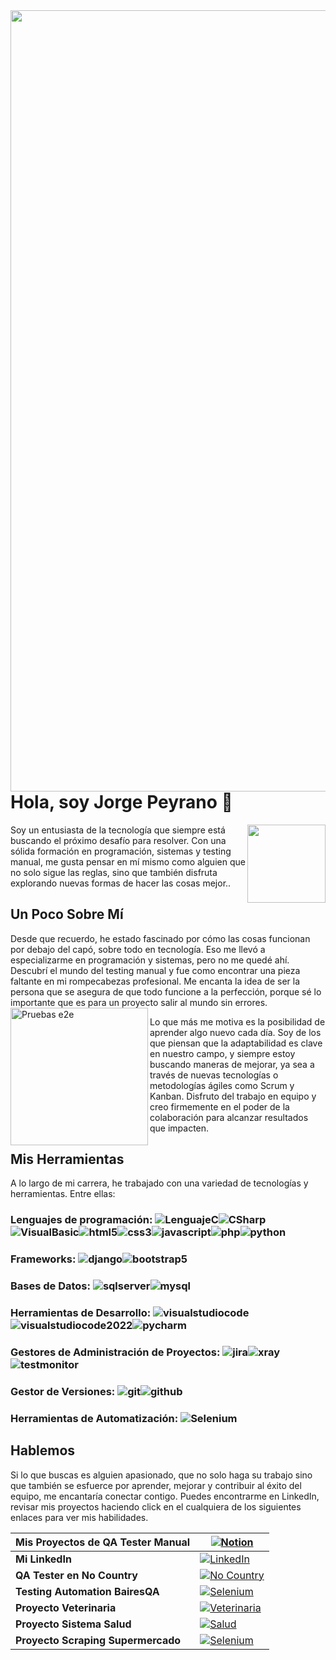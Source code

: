 <img align="right" width="1250" src="https://github.com/Japeyr/JorgePeyrano/blob/main/banner%20coda.jpg" >

# Hola, soy Jorge Peyrano 👋
<img align="right" width="125" src="https://github.com/Japeyr/JorgePeyrano/blob/main/JorgitoPerfil2.png" >Soy un entusiasta de la tecnología que siempre está buscando el próximo desafío para resolver. Con una sólida formación en programación, sistemas y testing manual, me gusta pensar en mí mismo como alguien que no solo sigue las reglas, sino que también disfruta explorando nuevas formas de hacer las cosas mejor..

## Un Poco Sobre Mí
Desde que recuerdo, he estado fascinado por cómo las cosas funcionan por debajo del capó, sobre todo en tecnología. Eso me llevó a especializarme en programación y sistemas, pero no me quedé ahí. Descubrí el mundo del testing manual y fue como encontrar una pieza faltante en mi rompecabezas profesional. Me encanta la idea de ser la persona que se asegura de que todo funcione a la perfección, porque sé lo importante que es para un proyecto salir al mundo sin errores.<img width="220" align="left" src="https://github.com/Japeyr/JorgePeyrano/blob/main/testing.jpg" alt="Pruebas e2e">

Lo que más me motiva es la posibilidad de aprender algo nuevo cada día. Soy de los que piensan que la adaptabilidad es clave en nuestro campo, y siempre estoy buscando maneras de mejorar, ya sea a través de nuevas tecnologías o metodologías ágiles como Scrum y Kanban. Disfruto del trabajo en equipo y creo firmemente en el poder de la colaboración para alcanzar resultados que impacten.

## Mis Herramientas
A lo largo de mi carrera, he trabajado con una variedad de tecnologías y herramientas. Entre ellas:

### Lenguajes de programación: ![LenguajeC](https://github.com/Japeyr/JorgePeyrano/blob/main/Lenguaje%20C.png?raw=true)![CSharp](https://github.com/Japeyr/JorgePeyrano/blob/main/Csharp.png?raw=true)![VisualBasic](https://github.com/Japeyr/JorgePeyrano/blob/main/Visual%20Basic.jpg?raw=true)![html5](https://github.com/Japeyr/JorgePeyrano/blob/main/html5.jpg?raw=true)![css3](https://github.com/Japeyr/JorgePeyrano/blob/main/CSS3.jpg?raw=true)![javascript](https://github.com/Japeyr/JorgePeyrano/blob/main/Javascript.jpg?raw=true)![php](https://github.com/Japeyr/JorgePeyrano/blob/main/php.jpg?raw=true)![python](https://github.com/Japeyr/JorgePeyrano/blob/main/Python.jpg?raw=true)
### Frameworks: ![django](https://github.com/Japeyr/JorgePeyrano/blob/main/Django.jpg?raw=true)![bootstrap5](https://github.com/Japeyr/JorgePeyrano/blob/main/Bootstrap%205.jpg?raw=true)
### Bases de Datos: ![sqlserver](https://github.com/Japeyr/JorgePeyrano/blob/main/SQL%20Server.jpg?raw=true)![mysql](https://github.com/Japeyr/JorgePeyrano/blob/main/MySQL.jpg?raw=true)
### Herramientas de Desarrollo: ![visualstudiocode](https://github.com/Japeyr/JorgePeyrano/blob/main/Visual%20Studio%20Code.jpg?raw=true)![visualstudiocode2022](https://github.com/Japeyr/JorgePeyrano/blob/main/Visual%20Studio%20Code%202022.jpg?raw=true)![pycharm](https://github.com/Japeyr/JorgePeyrano/blob/main/pycharm.jpg?raw=true)
### Gestores de Administración de Proyectos: ![jira](https://github.com/Japeyr/JorgePeyrano/blob/main/JIRA.jpg?raw=true)![xray](https://github.com/Japeyr/JorgePeyrano/blob/main/xray.png?raw=true)![testmonitor](https://github.com/Japeyr/JorgePeyrano/blob/main/test-monitor.png?raw=true)
### Gestor de Versiones: ![git](https://github.com/Japeyr/JorgePeyrano/blob/main/Git.jpg?raw=true)![github](https://github.com/Japeyr/JorgePeyrano/blob/main/github.jpg?raw=true)
### Herramientas de Automatización: ![Selenium](https://github.com/Japeyr/JorgePeyrano/blob/main/logo_selenium.png?raw=true)

## Hablemos 
Si lo que buscas es alguien apasionado, que no solo haga su trabajo sino que también se esfuerce por aprender, mejorar y contribuir al éxito del equipo, me encantaría conectar contigo. Puedes encontrarme en LinkedIn, revisar mis proyectos haciendo click en el cualquiera de los siguientes enlaces para ver mis habilidades.

| **Mis Proyectos de QA Tester Manual** | [![Notion](https://github.com/Japeyr/JorgePeyrano/blob/main/Notion.jpg?raw=true)](https://peppermint-perigee-9b6.notion.site/Portafolio-Jorge-Peyrano-QA-Tester-28ff0d4de8bc42b6a5d8af29fcb083f1?pvs=4) |
|--------------------------------|-------------------------------------------------------------------------------------------------------------------------------------------------------------------|
| **Mi LinkedIn**                | [![LinkedIn](https://github.com/Japeyr/JorgePeyrano/blob/main/icons8-logotipo-de-linkedin-48.png?raw=true)](https://www.linkedin.com/in/jorge-peyrano)             |
| **QA Tester en No Country**                  | [![No Country](https://github.com/Japeyr/JorgePeyrano/blob/main/No%20Country.png?raw=true)](https://github.com/No-Country-simulation/c20-44-n-java-react) 
| **Testing Automation BairesQA** | [![Selenium](https://github.com/Japeyr/JorgePeyrano/blob/main/logo_selenium.png?raw=true)](https://github.com/Japeyr/TesteoBairesQA) |
| **Proyecto Veterinaria** | [![Veterinaria](https://github.com/Japeyr/JorgePeyrano/blob/main/Veterinariaj.png?raw=true)](https://github.com/Japeyr/Veterinaria) |
| **Proyecto Sistema Salud** | [![Salud](https://github.com/Japeyr/JorgePeyrano/blob/main/cruz.png?raw=true)](https://github.com/Japeyr/SistemaSalud) |
| **Proyecto Scraping Supermercado** | [![Selenium](https://github.com/Japeyr/JorgePeyrano/blob/main/la%20gallega.png?raw=true)](https://github.com/Japeyr/web_scraping_supermercado) |
